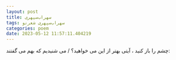 ```yaml
---
layout: post
title: سهراب‌سپهری
tags: سهراب‌سپهری شعر‌نو
categories: poem
date: 2023-05-12 11:57:11.404219
---
```


چشم را باز کنید ، آیتی بهتر از این می خواهید؟ / می شنیدیم که بهم می گفتند: